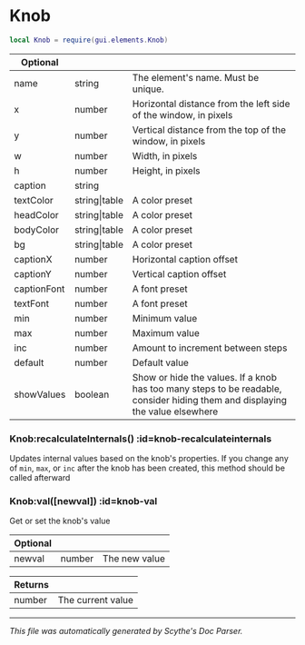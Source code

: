 # Knob
```lua
local Knob = require(gui.elements.Knob)
```


| **Optional** | []() | []() |
| --- | --- | --- |
| name | string | The element's name. Must be unique. |
| x | number | Horizontal distance from the left side of the window, in pixels |
| y | number | Vertical distance from the top of the window, in pixels |
| w | number | Width, in pixels |
| h | number | Height, in pixels |
| caption | string |  |
| textColor | string&#124;table | A color preset |
| headColor | string&#124;table | A color preset |
| bodyColor | string&#124;table | A color preset |
| bg | string&#124;table | A color preset |
| captionX | number | Horizontal caption offset |
| captionY | number | Vertical caption offset |
| captionFont | number | A font preset |
| textFont | number | A font preset |
| min | number | Minimum value |
| max | number | Maximum value |
| inc | number | Amount to increment between steps |
| default | number | Default value |
| showValues | boolean | Show or hide the values. If a knob has too many steps to be readable, consider hiding them and displaying the value elsewhere |

<section class="segment">

### Knob:recalculateInternals() :id=knob-recalculateinternals

Updates internal values based on the knob's properties. If you change any of
`min`, `max`, or `inc` after the knob has been created, this method should be
called afterward

</section>
<section class="segment">

### Knob:val([newval]) :id=knob-val

Get or set the knob's value

| **Optional** | []() | []() |
| --- | --- | --- |
| newval | number | The new value |

| **Returns** | []() |
| --- | --- |
| number | The current value |

</section>

----
_This file was automatically generated by Scythe's Doc Parser._
